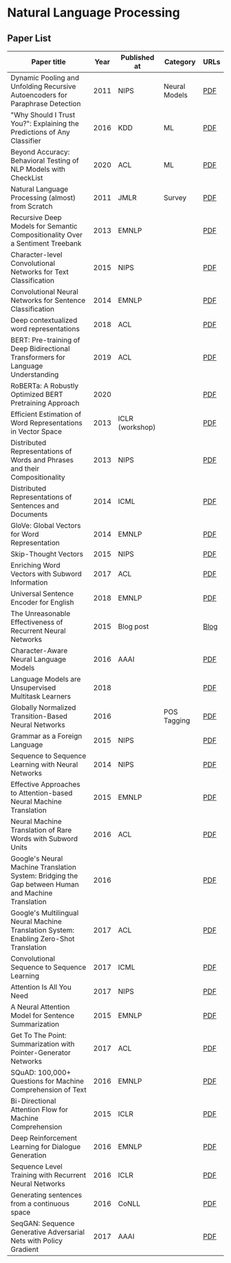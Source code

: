 # Natural Language Processing

## Paper List

|Paper title|Year|Published at|Category|URLs|
|-----------|----|------------|--------|----|
|Dynamic Pooling and Unfolding Recursive Autoencoders for Paraphrase Detection|2011|NIPS|Neural Models|[PDF](https://papers.nips.cc/paper/4204-dynamic-pooling-and-unfolding-recursive-autoencoders-for-paraphrase-detection.pdf)|
|"Why Should I Trust You?": Explaining the Predictions of Any Classifier|2016|KDD|ML|[PDF](https://arxiv.org/pdf/1602.04938)|
|Beyond Accuracy: Behavioral Testing of NLP Models with CheckList|2020|ACL|ML|[PDF](https://www.aclweb.org/anthology/2020.acl-main.442.pdf)|
|Natural Language Processing (almost) from Scratch|2011|JMLR|Survey|[PDF](https://arxiv.org/pdf/1103.0398.pdf)|
|Recursive Deep Models for Semantic Compositionality Over a Sentiment Treebank|2013|EMNLP||[PDF](https://nlp.stanford.edu/~socherr/EMNLP2013_RNTN.pdf)|
|Character-level Convolutional Networks for Text Classification|2015|NIPS||[PDF](https://papers.nips.cc/paper/5782-character-level-convolutional-networks-for-text-classification.pdf)|
|Convolutional Neural Networks for Sentence Classification|2014|EMNLP||[PDF](https://arxiv.org/pdf/1408.5882)|
|Deep contextualized word representations|2018|ACL||[PDF](https://arxiv.org/pdf/1802.05365)|
|BERT: Pre-training of Deep Bidirectional Transformers for Language Understanding|2019|ACL||[PDF](https://arxiv.org/pdf/1810.04805)|
|RoBERTa: A Robustly Optimized BERT Pretraining Approach|2020|||[PDF](https://arxiv.org/pdf/1907.11692)|
|Efficient Estimation of Word Representations in Vector Space|2013|ICLR (workshop)||[PDF](https://arxiv.org/pdf/1301.3781)|
|Distributed Representations of Words and Phrases and their Compositionality|2013|NIPS||[PDF](https://papers.nips.cc/paper/5021-distributed-representations-of-words-and-phrases-and-their-compositionality.pdf)|
|Distributed Representations of Sentences and Documents|2014|ICML||[PDF](https://cs.stanford.edu/~quocle/paragraph_vector.pdf)|
|GloVe: Global Vectors for Word Representation|2014|EMNLP||[PDF](https://nlp.stanford.edu/pubs/glove.pdf)|
|Skip-Thought Vectors|2015|NIPS||[PDF](https://papers.nips.cc/paper/5950-skip-thought-vectors.pdf)|
|Enriching Word Vectors with Subword Information|2017|ACL||[PDF](https://www.aclweb.org/anthology/Q17-1010.pdf)|
|Universal Sentence Encoder for English|2018|EMNLP||[PDF](https://arxiv.org/pdf/1803.11175)|
|The Unreasonable Effectiveness of Recurrent Neural Networks|2015|Blog post||[Blog](http://karpathy.github.io/2015/05/21/rnn-effectiveness/)|
|Character-Aware Neural Language Models|2016|AAAI||[PDF](https://www.aaai.org/ocs/index.php/AAAI/AAAI16/paper/viewFile/12489/12017)|
|Language Models are Unsupervised Multitask Learners|2018|||[PDF](https://d4mucfpksywv.cloudfront.net/better-language-models/language_models_are_unsupervised_multitask_learners.pdf)|
|Globally Normalized Transition-Based Neural Networks|2016||POS Tagging|[PDF](https://research.google.com/pubs/archive/45377.pdf)|
|Grammar as a Foreign Language|2015|NIPS||[PDF](https://papers.nips.cc/paper/5635-grammar-as-a-foreign-language.pdf)|
|Sequence to Sequence Learning with Neural Networks|2014|NIPS||[PDF](https://papers.nips.cc/paper/5346-sequence-to-sequence-learning-with-neural-networks.pdf)|
|Effective Approaches to Attention-based Neural Machine Translation|2015|EMNLP||[PDF](https://www-nlp.stanford.edu/pubs/emnlp15_attn.pdf)|
|Neural Machine Translation of Rare Words with Subword Units|2016|ACL||[PDF](https://arxiv.org/pdf/1508.07909)|
|Google's Neural Machine Translation System: Bridging the Gap between Human and Machine Translation|2016|||[PDF](https://arxiv.org/pdf/1609.08144)|
|Google's Multilingual Neural Machine Translation System: Enabling Zero-Shot Translation|2017|ACL||[PDF](https://arxiv.org/pdf/1611.04558)|
|Convolutional Sequence to Sequence Learning|2017|ICML||[PDF](https://arxiv.org/pdf/1705.03122)|
|Attention Is All You Need|2017|NIPS||[PDF](https://arxiv.org/pdf/1706.03762)|
|A Neural Attention Model for Sentence Summarization|2015|EMNLP||[PDF](https://aclweb.org/anthology/D/D15/D15-1044.pdf)|
|Get To The Point: Summarization with Pointer-Generator Networks|2017|ACL||[PDF](https://nlp.stanford.edu/pubs/see2017get.pdf)|
|SQuAD: 100,000+ Questions for Machine Comprehension of Text|2016|EMNLP||[PDF](https://arxiv.org/pdf/1606.05250)|
|Bi-Directional Attention Flow for Machine Comprehension|2015|ICLR||[PDF](https://arxiv.org/pdf/1611.01603)|
|Deep Reinforcement Learning for Dialogue Generation|2016|EMNLP||[PDF](https://arxiv.org/pdf/1606.01541)|
|Sequence Level Training with Recurrent Neural Networks|2016|ICLR||[PDF](https://arxiv.org/pdf/1511.06732)|
|Generating sentences from a continuous space|2016|CoNLL||[PDF](http://www.aclweb.org/anthology/K16-1002.pdf)|
|SeqGAN: Sequence Generative Adversarial Nets with Policy Gradient|2017|AAAI||[PDF](https://www.aaai.org/ocs/index.php/AAAI/AAAI17/paper/download/14344/14489)|
